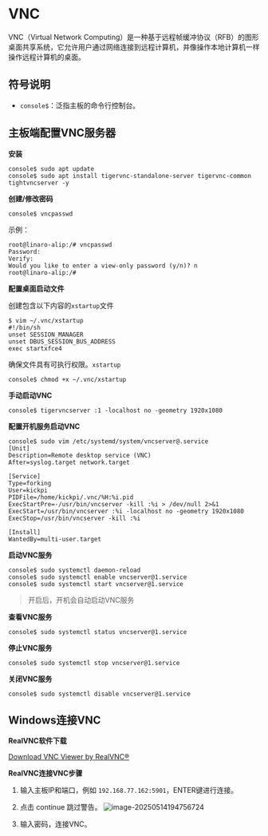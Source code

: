 # VNC

VNC（Virtual Network Computing）是一种基于远程帧缓冲协议（RFB）的图形桌面共享系统，它允许用户通过网络连接到远程计算机，并像操作本地计算机一样操作远程计算机的桌面。



## 符号说明

* `console$`：泛指主板的命令行控制台。



## 主板端配置VNC服务器

**安装**

```
console$ sudo apt update
console$ sudo apt install tigervnc-standalone-server tigervnc-common tightvncserver -y
```



**创建/修改密码**

```
console$ vncpasswd
```

示例：

```
root@linaro-alip:/# vncpasswd  
Password:
Verify:
Would you like to enter a view-only password (y/n)? n
root@linaro-alip:/# 
```



**配置桌面启动文件**

创建包含以下内容的`xstartup`文件

```console
$ vim ~/.vnc/xstartup
#!/bin/sh
unset SESSION_MANAGER
unset DBUS_SESSION_BUS_ADDRESS
exec startxfce4
```

确保文件具有可执行权限。`xstartup`

```console
console$ chmod +x ~/.vnc/xstartup
```



**手动启动VNC**

```
console$ tigervncserver :1 -localhost no -geometry 1920x1080
```



**配置开机服务启动VNC**

```
console$ sudo vim /etc/systemd/system/vncserver@.service
[Unit]  
Description=Remote desktop service (VNC)  
After=syslog.target network.target  

[Service]  
Type=forking  
User=kickpi  
PIDFile=/home/kickpi/.vnc/%H:%i.pid  
ExecStartPre=-/usr/bin/vncserver -kill :%i > /dev/null 2>&1  
ExecStart=/usr/bin/vncserver :%i -localhost no -geometry 1920x1080
ExecStop=/usr/bin/vncserver -kill :%i  

[Install]  
WantedBy=multi-user.target
```



**启动VNC服务**

```
console$ sudo systemctl daemon-reload  
console$ sudo systemctl enable vncserver@1.service  
console$ sudo systemctl start vncserver@1.service  
```

> 开启后，开机会自动启动VNC服务



**查看VNC服务**

```
console$ sudo systemctl status vncserver@1.service  
```



**停止VNC服务**

```
console$ sudo systemctl stop vncserver@1.service  
```



**关闭VNC服务**

```
console$ sudo systemctl disable vncserver@1.service  
```



## Windows连接VNC

**RealVNC软件下载**

[Download VNC Viewer by RealVNC®](https://www.realvnc.com/en/connect/download/viewer/?lai_vid=EW3mEzvVmIeJO&lai_sr=10-14&lai_sl=l)



**RealVNC连接VNC步骤**

1. 输入主板IP和端口，例如 `192.168.77.162:5901`，ENTER键进行连接。
2. 点击 continue 跳过警告。
 ![image-20250514194756724](http://tanzhtanzh.oss-cn-shenzhen.aliyuncs.com/img/image-20250514194756724.png)

3. 输入密码，连接VNC。
